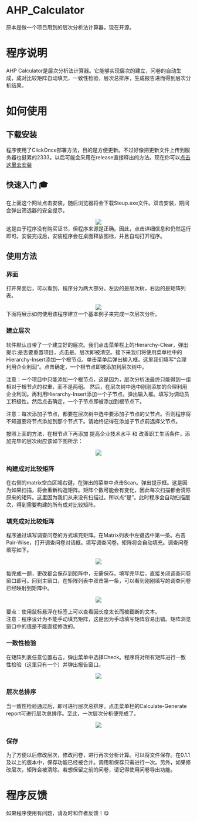 AHP_Calculator
==============
原本是做一个项目用到的层次分析法计算器，现在开源。

# 程序说明  
AHP Calculator是层次分析法计算器。它能够实现层次的建立，问卷的自动生成，成对比较矩阵自动填充，一致性检验，层次总排序，生成报告进而得到层次分析结果。

# 如何使用  

## 下载安装
程序使用了ClickOnce部署方法，目的是方便更新。不过好像把更新文件上传到服务器也挺累的2333。以后可能会采用在release直接释出的方法。现在你可以<a href="https://littleming.xyz/resource/AHP/index.html" target="_blank">点击这里去安装</a>

## 快速入门 🎓
在上面这个网址点击安装，随后浏览器将会下载Steup.exe文件。双击安装，期间会弹出筛选器的安全提示。  
<div align="center"><img src="images/warning.png"></div>  
这是由于程序没有购买证书，但程序来源是正确。因此，点击详细信息和仍然运行即可。安装完成后，安装程序会在桌面释放图标，并且自动打开程序。

## 使用方法  
### 界面
打开界面后，可以看到，程序分为两大部分。左边的是层次树，右边的是矩阵列表。  
<div align="center"><img src="images/ui.png"></div>  
下面将展示如何使用该程序建立一个基本例子来完成一次层次分析。  

### 建立层次
软件默认自带了一个建立好的层次。我们点击菜单栏上的Hierarchy-Clear，弹出提示:是否要重置项目，点击是。层次即被清空。接下来我们将使用菜单栏中的Hierarchy-Insert添加一个根节点。单击菜单后弹出输入框。这里我们填写“合理利用企业利润”。点击确定，一个根节点即被添加到层次树中。  

注意：一个项目中只能添加一个根节点，这是因为，层次分析法最终只能得到一组相对于根节点的权重，而不是两组。
然后，在层次树中选中刚刚添加的合理利用企业利润。再利用Hierarchy-Insert添加一个子节点。弹出输入框。填写为调动员工积极性。然后点击确定，一个子节点即被添加到根节点下。  

注意：每次添加子节点，都要在层次树中选中要添加子节点的父节点。否则程序将不知道要将节点添加到那个节点下。请始终记得在添加子节点前选择父节点。  

按照上面的方法，在根节点下再添加 提高企业技术水平 和 改善职工生活条件，添加完毕的层次树应该如下图所示：  
<div align="center"><img src="images/buildHierarchy.png"></div>  

### 构建成对比较矩阵
在右侧的matrix空白区域右键，在弹出的菜单中点击Scan。弹出提示框。这是因为如果扫描，将会重新构造矩阵。矩阵个数可能会有变化，因此每次扫描都会清除原来的矩阵。这里因为我们从来没有扫描过。所以点“是”。此时程序会自动扫描层次，得到需要构建的所有成对比较矩阵。  

### 填充成对比较矩阵  
程序通过填写调查问卷的方式填充矩阵。在Matrix列表中左键选中第一条。右击Pair-Wise，打开调查问卷对话框。填写调查问卷，矩阵将会自动填充。调查问卷填写如下。  
<div align="center"><img src="images/Survey.png"></div>  

每完成一题，更改都会保存到矩阵中，无需保存。填写完毕后，直接关闭调查问卷窗口即可。回到主窗口，在矩阵列表中双击第一条，可以看到刚刚填写的调查问卷已经映射到矩阵中。  
<div align="center"><img src="images/matrix.png"></div>  

要点：使用鼠标悬浮在标签上可以查看因长度太长而被截断的文本。  
注意：程序设计为不能手动填充矩阵，这是因为手动填写矩阵容易出错。矩阵浏览窗口中的值是不能直接修改的。  

### 一致性检验
在矩阵列表任意位置右击，弹出菜单中选择Check。程序将对所有矩阵进行一致性检验（这里只有一个）并弹出报告窗口。  
<div align="center"><img src="images/check.png"></div>  

### 层次总排序
当一致性检验通过后，即可进行层次总排序。点击菜单栏的Calculate-Generate report可进行层次总排序。至此，一次层次分析便完成了。  
<div align="center"><img src="images/report.png"></div>  

### 保存
为了方便以后修改层次，修改问卷，进行再次分析计算。可以将文件保存。在0.1.1及以上的版本中，保存功能已经被合并。调用和保存只需进行一次。另外，如果修改层次，矩阵会被清除。若想保留之前的问卷，请记得使用问卷导出功能。  

# 程序反馈
如果程序使用有问题，请及时和作者反馈！😋